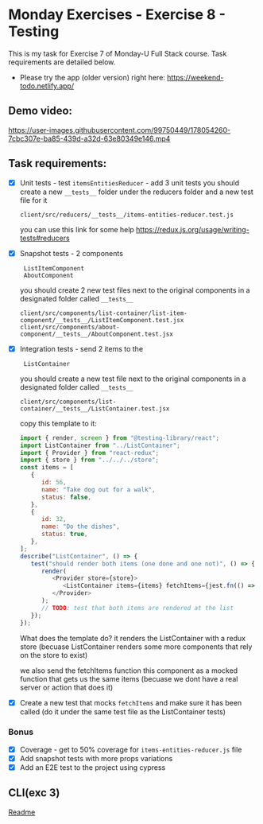 # Monday Exercises - Exercise 8 - Testing

This is my task for Exercise 7 of Monday-U Full Stack course. Task requirements are detailed below.

-  Please try the app (older version) right here: https://weekend-todo.netlify.app/

## Demo video:

https://user-images.githubusercontent.com/99750449/178054260-7cbc307e-ba85-439d-a32d-63e80349e146.mp4

## Task requirements:

-  [x] Unit tests - test `itemsEntitiesReducer` - add 3 unit tests
       you should create a new `__tests__` folder under the reducers folder and a new test file for it

   ```
   client/src/reducers/__tests__/items-entities-reducer.test.js
   ```

   you can use this link for some help https://redux.js.org/usage/writing-tests#reducers

-  [x] Snapshot tests - 2 components

       ListItemComponent
       AboutComponent

   you should create 2 new test files next to the original components in a designated folder called `__tests__`

   ```
   client/src/components/list-container/list-item-component/__tests__/ListItemComponent.test.jsx
   client/src/components/about-component/__tests__/AboutComponent.test.jsx
   ```

-  [x] Integration tests - send 2 items to the

       ListContainer

   you should create a new test file next to the original components in a designated folder called `__tests__`

   ```
   client/src/components/list-container/__tests__/ListContainer.test.jsx
   ```

   copy this template to it:

   ```javascript
   import { render, screen } from "@testing-library/react";
   import ListContainer from "../ListContainer";
   import { Provider } from "react-redux";
   import { store } from "../../../store";
   const items = [
      {
         id: 56,
         name: "Take dog out for a walk",
         status: false,
      },
      {
         id: 32,
         name: "Do the dishes",
         status: true,
      },
   ];
   describe("ListContainer", () => {
      test("should render both items (one done and one not)", () => {
         render(
            <Provider store={store}>
               <ListContainer items={items} fetchItems={jest.fn(() => items)} />
            </Provider>
         );
         // TODO: test that both items are rendered at the list
      });
   });
   ```

   What does the template do?
   it renders the ListContainer with a redux store (becuase ListContainer renders some more components that rely on the store to exist)

   we also send the fetchItems function this component as a mocked function that gets us the same items (becuase we dont have a real server or action that does it)

-  [x] Create a new test that mocks `fetchItems` and make sure it has been called (do it under the same test file as the ListContainer tests)

### Bonus

-  [x] Coverage - get to 50% coverage for `items-entities-reducer.js` file
-  [x] Add snapshot tests with more props variations
-  [x] Add an E2E test to the project using cypress

## CLI(exc 3)

[Readme](./cli-ex3/README.md)
